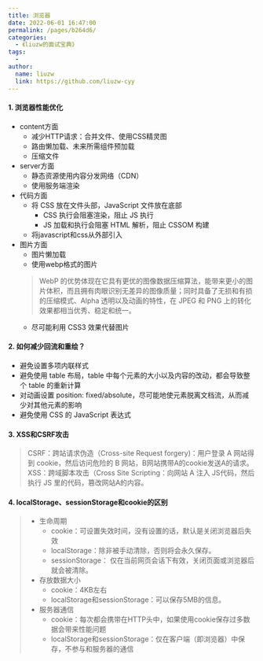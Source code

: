 ```yaml
---
title: 浏览器
date: 2022-06-01 16:47:00
permalink: /pages/b264d6/
categories:
  - 《liuzw的面试宝典》
tags:
  -
author:
  name: liuzw
  link: https://github.com/liuzw-cyy
---
```

#### 1. 浏览器性能优化
* content方面
    * 减少HTTP请求：合并文件、使用CSS精灵图
    * 路由懒加载、未来所需组件预加载
    * 压缩文件
* server方面
    * 静态资源使用内容分发网络（CDN）
    * 使用服务端渲染
* 代码方面
    * 将 CSS 放在文件头部，JavaScript 文件放在底部
        * CSS 执行会阻塞渲染，阻止 JS 执行
        * JS 加载和执行会阻塞 HTML 解析，阻止 CSSOM 构建
    * 将javascript和css从外部引入
* 图片方面
    * 图片懒加载
    * 使用webp格式的图片
    > WebP 的优势体现在它具有更优的图像数据压缩算法，能带来更小的图片体积，而且拥有肉眼识别无差异的图像质量；同时具备了无损和有损的压缩模式、Alpha 透明以及动画的特性，在 JPEG 和 PNG 上的转化效果都相当优秀、稳定和统一。
  * 尽可能利用 CSS3 效果代替图片
#### 2. 如何减少回流和重绘？
  * 避免设置多项内联样式
  * 避免使用 table 布局，table 中每个元素的大小以及内容的改动，都会导致整个 table 的重新计算
  * 对动画设置 position: fixed/absolute，尽可能地使元素脱离文档流，从而减少对其他元素的影响
  * 避免使用 CSS 的 JavaScript 表达式
#### 3. XSS和CSRF攻击
> CSRF：跨站请求伪造（Cross-site Request forgery)：用户登录 A 网站得到 cookie，然后访问危险的 B 网站，B网站携带A的cookie发送A的请求。\
> XSS：跨域脚本攻击（Cross Site Scripting：向网站 A 注入 JS代码，然后执行 JS 里的代码，篡改网站A的内容。
#### 4. localStorage、sessionStorage和cookie的区别
> * 生命周期
>   * cookie：可设置失效时间，没有设置的话，默认是关闭浏览器后失效
>   * localStorage：除非被手动清除，否则将会永久保存。
>   * sessionStorage： 仅在当前网页会话下有效，关闭页面或浏览器后就会被清除。
> * 存放数据大小
>   * cookie：4KB左右
>   * localStorage和sessionStorage：可以保存5MB的信息。
> * 服务器通信
>   * cookie：每次都会携带在HTTP头中，如果使用cookie保存过多数据会带来性能问题
>   * localStorage和sessionStorage：仅在客户端（即浏览器）中保存，不参与和服务器的通信

